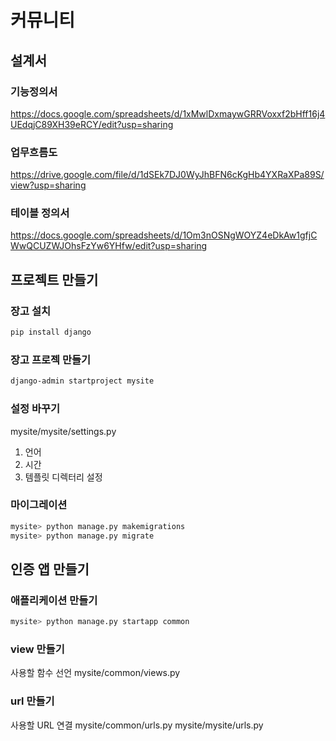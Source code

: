 # 커뮤니티

## 설계서

### 기능정의서

https://docs.google.com/spreadsheets/d/1xMwlDxmaywGRRVoxxf2bHff16j4UEdqjC89XH39eRCY/edit?usp=sharing

### 업무흐름도

https://drive.google.com/file/d/1dSEk7DJ0WyJhBFN6cKgHb4YXRaXPa89S/view?usp=sharing

### 테이블 정의서

https://docs.google.com/spreadsheets/d/1Om3nOSNgWOYZ4eDkAw1gfjCWwQCUZWJOhsFzYw6YHfw/edit?usp=sharing

## 프로젝트 만들기

### 장고 설치

```bash
pip install django
```

### 장고 프로젝 만들기

```bash
django-admin startproject mysite
```

### 설정 바꾸기

mysite/mysite/settings.py

1. 언어
2. 시간
3. 템플릿 디렉터리 설정

### 마이그레이션

```bash
mysite> python manage.py makemigrations
mysite> python manage.py migrate
```

## 인증 앱 만들기

### 애플리케이션 만들기

```bash
mysite> python manage.py startapp common
```

### view 만들기

사용할 함수 선언
mysite/common/views.py

### url 만들기

사용할 URL 연결
mysite/common/urls.py
mysite/mysite/urls.py
